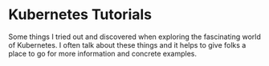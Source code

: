 # Kubernetes Tutorials
Some things I tried out and discovered when exploring the fascinating world of Kubernetes.
I often talk about these things and it helps to give folks a place to go for
more information and concrete examples.
